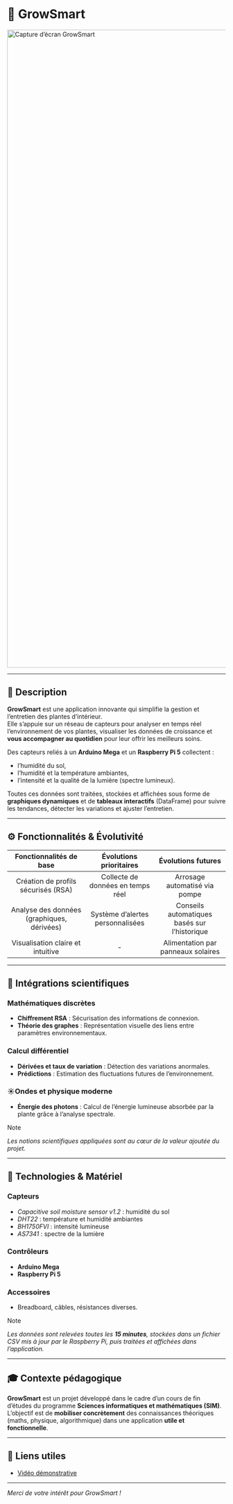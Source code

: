 # 🌿 GrowSmart

<img width="1470" alt="Capture d’écran GrowSmart" src="https://github.com/user-attachments/assets/805af699-397a-409a-9d8a-bfcbeed4ef3c" />

---

## 📌 Description

**GrowSmart** est une application innovante qui simplifie la gestion et l’entretien des plantes d’intérieur.  
Elle s’appuie sur un réseau de capteurs pour analyser en temps réel l’environnement de vos plantes, visualiser les données de croissance et **vous accompagner au quotidien** pour leur offrir les meilleurs soins.

Des capteurs reliés à un **Arduino Mega** et un **Raspberry Pi 5** collectent :
- l’humidité du sol,
- l’humidité et la température ambiantes,
- l’intensité et la qualité de la lumière (spectre lumineux).

Toutes ces données sont traitées, stockées et affichées sous forme de **graphiques dynamiques** et de **tableaux interactifs** (DataFrame) pour suivre les tendances, détecter les variations et ajuster l’entretien.

---

## ⚙️ Fonctionnalités & Évolutivité

| Fonctionnalités de base | Évolutions prioritaires | Évolutions futures |
| :---------------------: | :---------------------: | :----------------: |
| Création de profils sécurisés (RSA) | Collecte de données en temps réel | Arrosage automatisé via pompe |
| Analyse des données (graphiques, dérivées) | Système d’alertes personnalisées | Conseils automatiques basés sur l’historique |
| Visualisation claire et intuitive | - | Alimentation par panneaux solaires |

---

## 🧩 Intégrations scientifiques

### Mathématiques discrètes
- **Chiffrement RSA** : Sécurisation des informations de connexion.
- **Théorie des graphes** : Représentation visuelle des liens entre paramètres environnementaux.

### Calcul différentiel
- **Dérivées et taux de variation** : Détection des variations anormales.
- **Prédictions** : Estimation des fluctuations futures de l’environnement.

### ☀Ondes et physique moderne
- **Énergie des photons** : Calcul de l’énergie lumineuse absorbée par la plante grâce à l’analyse spectrale.

> [!NOTE]
> *Les notions scientifiques appliquées sont au cœur de la valeur ajoutée du projet.*

---

## 🔌 Technologies & Matériel

### Capteurs
- *Capacitive soil moisture sensor v1.2* : humidité du sol
- *DHT22* : température et humidité ambiantes
- *BH1750FVI* : intensité lumineuse
- *AS7341* : spectre de la lumière

### Contrôleurs
- **Arduino Mega**
- **Raspberry Pi 5**

### Accessoires
- Breadboard, câbles, résistances diverses.

> [!NOTE]
> *Les données sont relevées toutes les **15 minutes**, stockées dans un fichier CSV mis à jour par le Raspberry Pi, puis traitées et affichées dans l’application.*

---

## 🎓 Contexte pédagogique

**GrowSmart** est un projet développé dans le cadre d’un cours de fin d’études du programme **Sciences informatiques et mathématiques (SIM)**.  
L’objectif est de **mobiliser concrètement** des connaissances théoriques (maths, physique, algorithmique) dans une application **utile et fonctionnelle**.

---

## 📎 Liens utiles

- [Vidéo démonstrative](https://drive.google.com/file/d/1M_vgP-oa0pE34ki26zvUVhoOBK-4dBAW/view?usp=sharing)

---

 *Merci de votre intérêt pour GrowSmart !*
